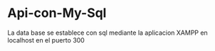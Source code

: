 # Api-con-My-Sql
La data base se establece con sql mediante la aplicacion XAMPP en localhost en el puerto 300 
